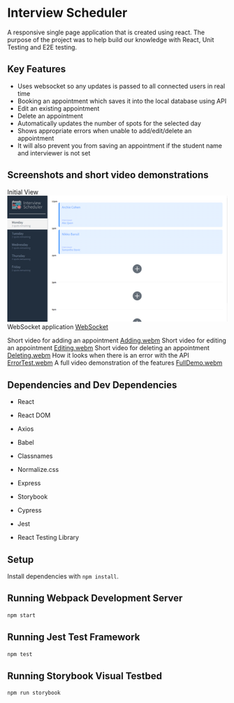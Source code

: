 # Interview Scheduler
A responsive single page application that is created using react. The purpose of the project was to help build our knowledge with React, Unit Testing and E2E testing.

## Key Features
- Uses websocket so any updates is passed to all connected users in real time
- Booking an appointment which saves it into the local database using API
- Edit an existing appointment
- Delete an appointment
- Automatically updates the number of spots for the selected day
- Shows appropriate errors when unable to add/edit/delete an appointment
- It will also prevent you from saving an appointment if the student name and interviewer is not set

## Screenshots and short video demonstrations
Initial View
!["Initial View"](https://github.com/JonixB/scheduler/blob/master/docs/Initial.png?raw=true)
WebSocket application
[WebSocket](https://user-images.githubusercontent.com/113629390/213375088-db2d4df5-8974-43a9-ac18-f702b1c8379c.mp4)



Short video for adding an appointment
[Adding.webm](https://user-images.githubusercontent.com/113629390/213372305-f51fd811-122f-4443-b3fd-c2b86e85b4f7.webm)
Short video for editing an appointment
[Editing.webm](https://user-images.githubusercontent.com/113629390/213372331-9379a875-812a-4e83-af00-73cd4efe30af.webm)
Short video for deleting an appointment
[Deleting.webm](https://user-images.githubusercontent.com/113629390/213372361-d60f309c-3b61-46b3-aac7-ebb6bb088205.webm)
How it looks when there is an error with the API
[ErrorTest.webm](https://user-images.githubusercontent.com/113629390/213372407-7228fedc-80fd-459f-b26f-de936fb51928.webm)
A full video demonstration of the features
[FullDemo.webm](https://user-images.githubusercontent.com/113629390/213372439-01f31215-bab3-4527-906e-e17286e4c8fe.webm)

## Dependencies and Dev Dependencies

- React
- React DOM
- Axios
- Babel
- Classnames
- Normalize.css
- Express

- Storybook
- Cypress
- Jest
- React Testing Library

## Setup

Install dependencies with `npm install`.

## Running Webpack Development Server

```sh
npm start
```

## Running Jest Test Framework

```sh
npm test
```

## Running Storybook Visual Testbed

```sh
npm run storybook
```
